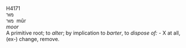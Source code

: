 <body>
  <p>H4171<br>  מוּר  <br> מוּר  ‎  mûr  <br><i>moor </i><br>A primitive root; to <i>alter</i>; by implication to <i>barter</i>, to <i>dispose</i> <i>of: - </i> X at all, (ex-) change, remove.<br></p>
 </body>